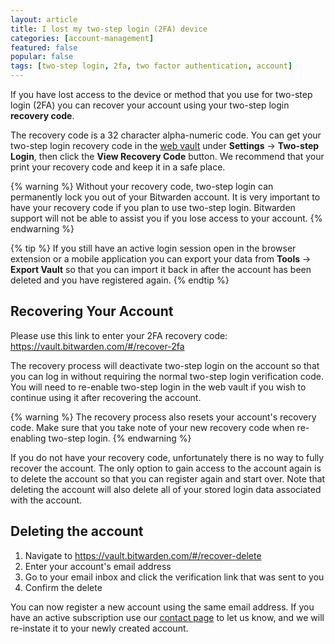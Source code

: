 ```yaml
---
layout: article
title: I lost my two-step login (2FA) device
categories: [account-management]
featured: false
popular: false
tags: [two-step login, 2fa, two factor authentication, account]
---
```


If you have lost access to the device or method that you use for two-step login (2FA) you can recover your account using your two-step login **recovery code**.

The recovery code is a 32 character alpha-numeric code. You can get your two-step login recovery code in the [web vault](https://vault.bitwarden.com) under **Settings** &rarr; **Two-step Login**, then click the **View Recovery Code** button. We recommend that your print your recovery code and keep it in a safe place.

{% warning %}
Without your recovery code, two-step login can permanently lock you out of your Bitwarden account. It is very important to have your recovery code if you plan to use two-step login. Bitwarden support will not be able to assist you if you lose access to your account.
{% endwarning %}

{% tip %}
If you still have an active login session open in the browser extension or a mobile application you can export your data from **Tools** &rarr; **Export Vault** so that you can import it back in after the account has been deleted and you have registered again.
{% endtip %}

## Recovering Your Account

Please use this link to enter your 2FA recovery code: <https://vault.bitwarden.com/#/recover-2fa>

The recovery process will deactivate two-step login on the account so that you can log in without requiring the normal two-step login verification code. You will need to re-enable two-step login in the web vault if you wish to continue using it after recovering the account.

{% warning %}
The recovery process also resets your account's recovery code. Make sure that you take note of your new recovery code when re-enabling two-step login.
{% endwarning %}

If you do not have your recovery code, unfortunately there is no way to fully recover the account. The only option to gain access to the account again is to delete the account so that you can register again and start over. Note that deleting the account will also delete all of your stored login data associated with the account.

## Deleting the account

1. Navigate to <https://vault.bitwarden.com/#/recover-delete>
2. Enter your account's email address
3. Go to your email inbox and click the verification link that was sent to you
4. Confirm the delete

You can now register a new account using the same email address. If you have an active subscription use our [contact page](https://bitwarden.com/contact/) to let us know, and we will re-instate it to your newly created account.